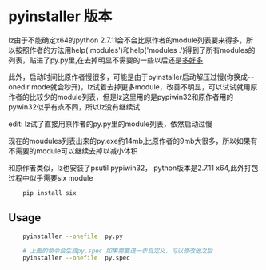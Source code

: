 pyinstaller 版本
===================

lz由于不能确定x64的python 2.7.11会不会比原作者的module列表要来得多，所以按照作者的方法用help('modules')和help('modules .')得到了所有modules的列表，贴进了py.py里,在去掉明显不需要的一些以后还是[多好多](https://www.diffchecker.com/1b8bymmo)

此外，启动时间比原作者慢很多，可能是由于pyinstaller启动解压过慢(你换成--onedir mode就会秒开)，lz试着去掉更多module，改善不明显，可以试试就用原作者的比较少的module列表，但是lz这里用的是pypiwin32和原作者用的pywin32似乎有点不同，所以lz没有继续试

edit: lz试了直接用原作者的py.py里的module列表，依然启动过慢

现在的moudules列表出来的py.exe约14mb,比原作者的9mb大很多，所以如果有不需要的module可以继续去掉以减小体积

和原作者类似，lz也安装了psutil pypiwin32， python版本是2.7.11 x64,此外打包过程中似乎需要six module
```bash
    pip install six
```
Usage
------------------
```bash
    pyinstaller --onefile  py.py

    # 上面的命令会生成py.spec 如果需要进一步自定义，可以修改他之后
    pyinstaller --onefile  py.spec
```
